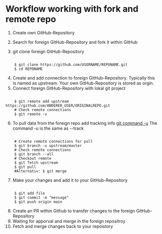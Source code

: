 # Workflow working with fork and remote repo 

1. Create own GitHub-Repository

2. Search for foreign GitHub-Repository and fork it within GitHub

3.  git clone foreign GitHub-Repository
<pre><code>
    $ git clone https://github.com/USERNAME/REPONAME.git
    $ cd REPONAME
</code></pre>

4. Create and add connection to foreign GitHub-Repository. Typically this is named as upstream. Your own GitHub-Repository is stored as orgin.
5. Connect foreign GitHub-Repository with lokal git project
<pre><code>
    $ git remote add upstream https://github.com/ANDERER_USER/ORIGINALREPO.git
    # Check remote connections
    $ git remote -v
</code></pre>

6. To pull data from the foreign repo add tracking info [git command -u]( https://git-scm.com/docs/git-branch#Documentation/git-branch.txt--ultupstreamgt) The command -u is the same as --track
<pre><code> 
    # Create remote connections for pull
    $ git branch -u upstream/master
    # Check remote connections
    $ git branch --all
    # Checkout remote 
    $ git fetch upstream
    $ git pull
    #Alternativ: $ git merge
</code></pre>

7.  Make your changes and add it to your GitHub-Repository
<pre><code>  
    $ git add file
    $ git commit -m "message"
    $ git push origin main
</code></pre>

8. Create an PR within Github to transfer changes to the foreign GitHub-Repository
9. Waiting for apporval and merge in the foreign repositroy
10. Fetch and merge changes back to your repoistory

